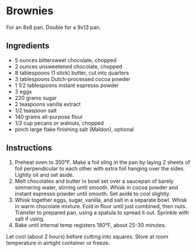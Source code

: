 # Brownies

For an 8x8 pan. Double for a 9x13 pan.

## Ingredients

- 5 ounces bittersweet chocolate, chopped
- 2 ounces unsweetened chocolate, chopped
- 8 tablespoons (1 stick) butter, cut into quarters
- 3 tablespoons Dutch-processed cocoa powder
- 1 1/2 tablespoons instant espresso powder
- 3 eggs
- 220 grams sugar
- 2 teaspoons vanilla extract
- 1/2 teaspoon salt
- 140 grams all-purpose flour
- 1/2 cup pecans or walnuts, chopped
- pinch large flake finishing salt (Maldon), optional

## Instructions

1. Preheat oven to 350°F. Make a foil sling in the pan by laying 2 sheets of foil perpendicular to each other with extra foil hanging over the sides. Lightly oil and set aside.
2. Melt chocolates and butter in bowl set over a saucepan of barely simmering water, stirring until smooth. Whisk in cocoa powder and instant espresso powder until smooth. Set aside to cool slightly.
3. Whisk together eggs, sugar, vanilla, and salt in a separate bowl. Whisk in warm chocolate mixture. Fold in flour until just combined, then nuts. Transfer to prepared pan, using a spatula to spread it out. Sprinkle with salt if using.
4. Bake until internal temp registers 180°F, about 25-30 minutes.

Let cool (about 2 hours) before cutting into squares. Store at room temperature in airtight container or freeze.
